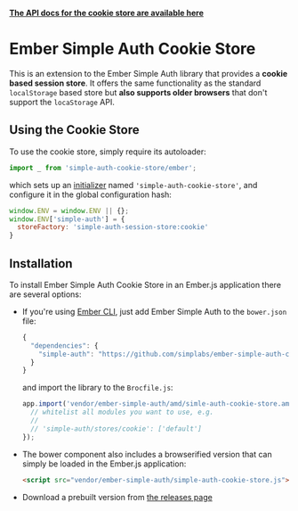 __[The API docs for the cookie store are available here](http://ember-simple-auth.simplabs.com/ember-simple-auth-cookie-store-api-docs.html)__

#  Ember Simple Auth Cookie Store

This is an extension to the Ember Simple Auth library that provides a __cookie
based session store__. It offers the same functionality as the standard
`localStorage` based store but __also supports older browsers__ that don't
support the `locaStorage` API.

## Using the Cookie Store

To use the cookie store, simply require its autoloader:

```js
import _ from 'simple-auth-cookie-store/ember';
```

which sets up an
[initializer](http://emberjs.com/api/classes/Ember.Application.html#toc_initializers)
named `'simple-auth-cookie-store'`, and configure it in the global configuration hash:

```js
window.ENV = window.ENV || {};
window.ENV['simple-auth'] = {
  storeFactory: 'simple-auth-session-store:cookie'
}
```

## Installation

To install Ember Simple Auth Cookie Store in an Ember.js application there are
several options:

* If you're using [Ember CLI](https://github.com/stefanpenner/ember-cli), just
  add Ember Simple Auth to the `bower.json` file:

  ```js
  {
    "dependencies": {
      "simple-auth": "https://github.com/simplabs/ember-simple-auth-component.git"
    }
  }
  ```

  and import the library to the `Brocfile.js`:

  ```js
  app.import('vendor/ember-simple-auth/amd/simle-auth-cookie-store.amd.js', {
    // whitelist all modules you want to use, e.g.
    //
    // 'simple-auth/stores/cookie': ['default']
  });
  ```

* The bower component also includes a browserified version that can simply be
  loaded in the Ember.js application:

  ```html
  <script src="vendor/ember-simple-auth/simple-auth-cookie-store.js"></script>
  ```

* Download a prebuilt version from
  [the releases page](https://github.com/simplabs/ember-simple-auth/releases)
